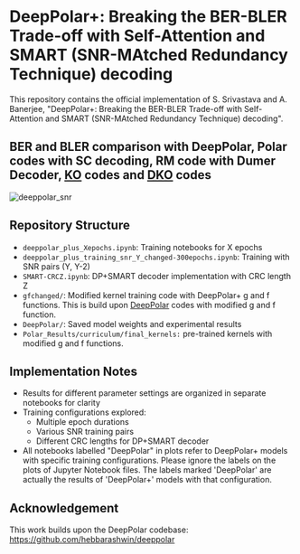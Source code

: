 # DeepPolar+: Breaking the BER-BLER Trade-off with Self-Attention and SMART (SNR-MAtched Redundancy Technique) decoding

This repository contains the official implementation of 
S. Srivastava and A. Banerjee, "DeepPolar+: Breaking the BER-BLER Trade-off with Self-Attention and SMART (SNR-MAtched Redundancy Technique) decoding".


## BER and BLER comparison with DeepPolar, Polar codes with SC decoding, RM code with Dumer Decoder, [KO](https://proceedings.mlr.press/v139/makkuva21a/makkuva21a.pdf) codes and [DKO](https://ieeexplore.ieee.org/document/10619329) codes
![deeppolar_snr](https://github.com/user-attachments/assets/0bb0ce3e-f491-4055-98cb-3aa741c931b5)


## Repository Structure

- `deeppolar_plus_Xepochs.ipynb`: Training notebooks for X epochs
- `deeppolar_plus_training_snr_Y_changed-300epochs.ipynb`: Training with SNR pairs (Y, Y-2)
- `SMART-CRCZ.ipynb`: DP+SMART decoder implementation with CRC length Z
- `gfchanged/`: Modified kernel training code with DeepPolar+ g and f functions. This is build upon [DeepPolar](https://github.com/hebbarashwin/deeppolar) codes with modified g and f function.
- `DeepPolar/`: Saved model weights and experimental results
- `Polar_Results/curriculum/final_kernels:` pre-trained kernels with modified g and f functions.

## Implementation Notes


- Results for different parameter settings are organized in separate notebooks for clarity
- Training configurations explored:
  - Multiple epoch durations
  - Various SNR training pairs
  - Different CRC lengths for DP+SMART decoder
- All notebooks labelled "DeepPolar" in plots refer to DeepPolar+ models with specific training configurations. Please ignore the labels on the plots of Jupyter Notebook files. The labels marked 'DeepPolar' are actually the results of 'DeepPolar+' models with that configuration.

## Acknowledgement

This work builds upon the DeepPolar codebase: https://github.com/hebbarashwin/deeppolar


